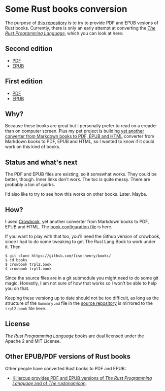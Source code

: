 # Some Rust books conversion 

The purpose of [this repository](https://github.com/lise-henry/books)
is to try to provide PDF and EPUB vesions of Rust books. Currently,
there is only an early attempt at converting the [*The Rust
Programming Language*](https://github.com/rust-lang/book), which you
can look at here:

## Second edition

* [PDF](http://lise-henry.github.io/books/trpl2.pdf)
* [EPUB](http://lise-henry.github.io/books/trpl2.epub)

## First edition

* [PDF](http://lise-henry.github.io/books/trpl1.pdf)
* [EPUB](http://lise-henry.github.io/books/trpl1.epub)

## Why?

Because these books are great but I personally prefer to read on a
ereader than on computer screen. Plus my
pet project is building [yet another converter from Markdown books to
PDF, EPUB and HTML](https://github.com/lise-henry/crowbook) converter from Markdown books to PDF, EPUB and HTML, so I wanted to know if it could work on this kind
of books.

## Status and what's next

The PDF and EPUB files are existing, so it somewhat works. They could be better,
though. Inner links don't work. The toc is quite messy. There are
probably a ton of quirks.

I'd also like to try to see how this works on other books. Later. Maybe.

## How? 

I used [Crowbook](https://github.com/lise-henry/crowbook), yet another
converter from Markdown books to PDF, EPUB and HTML. The [book
configuration file](https://github.com/lise-henry/books/blob/master/trpl2.book) is
here. 

If you want to play with that too, you'll need the Github version of
crowbook, since I had to do some tweaking to get The Rust Lang Book to
work under it. Then

```
$ git clone https://github.com/lise-henry/books/
$ cd books
$ crowbook trpl2.book
$ crowbook trpl1.book
```

Since the source files are in a git submodule you might need to do
some git magic. Honestly, I am not sure of how that works so I won't
be able to help you on that.

Keeping these versiong up to date should not be too difficult, as long
as the structure of the `Summary.md` file in
the [source repository](https://github.com/rust-lang/book) is mirrored
to the `trpl2.book` file here.

## License

[*The Rust Programming Language*](https://github.com/rust-lang/book)
books are dual licensed under the Apache 2 and MIT License. 

## Other EPUB/PDF versions of Rust books

Other people have converted Rust books to PDF and EPUB:

* [Killercup provides PDF and EPUB versions of *The Rust Programming
  Language* and of *The rustonomicon*](https://killercup.github.io/trpl-ebook/).
